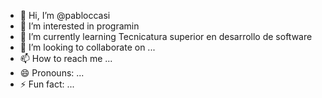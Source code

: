 - 👋 Hi, I’m @pabloccasi
- 👀 I’m interested in programin
- 🌱 I’m currently learning Tecnicatura superior en desarrollo de software
- 💞️ I’m looking to collaborate on ...
- 📫 How to reach me ...
- 😄 Pronouns: ...
- ⚡ Fun fact: ...

<!---
pabloccasi/pabloccasi is a ✨ special ✨ repository because its `README.md` (this file) appears on your GitHub profile.
You can click the Preview link to take a look at your changes.
--->
